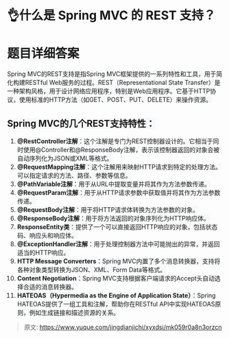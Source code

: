 # 👌什么是 Spring MVC 的 REST 支持？

# <font style="background-color:rgb(247, 248, 249);">题目详细答案</font>
<font style="background-color:rgb(247, 248, 249);">Spring MVC的REST支持是指Spring MVC框架提供的一系列特性和工具，用于简化构建RESTful Web服务的过程。REST（Representational State Transfer）是一种架构风格，用于设计网络应用程序，特别是Web应用程序。它基于HTTP协议，使用标准的HTTP方法（如GET、POST、PUT、DELETE）来操作资源。</font>

## <font style="background-color:rgb(247, 248, 249);">Spring MVC的几个REST支持特性：</font>
1. **<font style="background-color:rgb(247, 248, 249);">@RestController注解</font>**<font style="background-color:rgb(247, 248, 249);">：这个注解是专门为REST控制器设计的。它相当于同时使用@Controller和@ResponseBody注解，表示该控制器返回的对象会被自动序列化为JSON或XML等格式。</font>
2. **<font style="background-color:rgb(247, 248, 249);">@RequestMapping注解</font>**<font style="background-color:rgb(247, 248, 249);">：这个注解用来映射HTTP请求到特定的处理方法。可以指定请求的方法、路径、参数等信息。</font>
3. **<font style="background-color:rgb(247, 248, 249);">@PathVariable注解</font>**<font style="background-color:rgb(247, 248, 249);">：用于从URL中提取变量并将其作为方法参数传递。</font>
4. **<font style="background-color:rgb(247, 248, 249);">@RequestParam注解</font>**<font style="background-color:rgb(247, 248, 249);">：用于从HTTP请求参数中获取值并将其作为方法参数传递。</font>
5. **<font style="background-color:rgb(247, 248, 249);">@RequestBody注解</font>**<font style="background-color:rgb(247, 248, 249);">：用于将HTTP请求体转换为方法参数的对象。</font>
6. **<font style="background-color:rgb(247, 248, 249);">@ResponseBody注解</font>**<font style="background-color:rgb(247, 248, 249);">：用于将方法返回的对象序列化为HTTP响应体。</font>
7. **<font style="background-color:rgb(247, 248, 249);">ResponseEntity类</font>**<font style="background-color:rgb(247, 248, 249);">：提供了一个可以直接返回HTTP响应的对象，包括状态码、响应头和响应体。</font>
8. **<font style="background-color:rgb(247, 248, 249);">@ExceptionHandler注解</font>**<font style="background-color:rgb(247, 248, 249);">：用于处理控制器方法中可能抛出的异常，并返回适当的HTTP响应。</font>
9. **<font style="background-color:rgb(247, 248, 249);">HTTP Message Converters</font>**<font style="background-color:rgb(247, 248, 249);">：Spring MVC内置了多个消息转换器，支持将各种对象类型转换为JSON、XML、Form Data等格式。</font>
10. **<font style="background-color:rgb(247, 248, 249);">Content Negotiation</font>**<font style="background-color:rgb(247, 248, 249);">：Spring MVC支持根据客户端请求的Accept头自动选择合适的消息转换器。</font>
11. **<font style="background-color:rgb(247, 248, 249);">HATEOAS（Hypermedia as the Engine of Application State）</font>**<font style="background-color:rgb(247, 248, 249);">：Spring HATEOAS提供了一组工具和注解，帮助你在RESTful API中实现HATEOAS原则，例如生成链接和描述资源的关系。</font>

<font style="background-color:rgb(247, 248, 249);"></font>



> 原文: <https://www.yuque.com/jingdianjichi/xyxdsi/mk059r0a8n3orzcn>